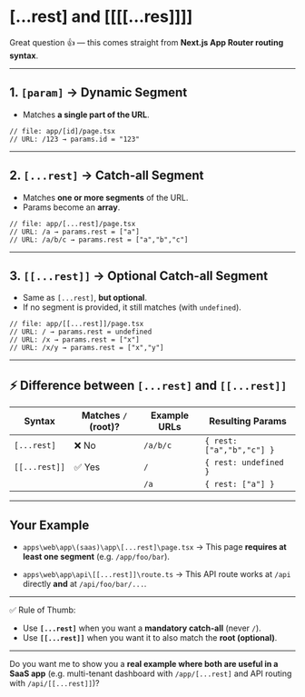 # [...rest] and [[[[...res]]]]

Great question 👍 — this comes straight from **Next.js App Router routing syntax**.

---

## 1. `[param]` → Dynamic Segment

* Matches **a single part of the URL**.

```tsx
// file: app/[id]/page.tsx
// URL: /123 → params.id = "123"
```

---

## 2. `[...rest]` → Catch-all Segment

* Matches **one or more segments** of the URL.
* Params become an **array**.

```tsx
// file: app/[...rest]/page.tsx
// URL: /a → params.rest = ["a"]
// URL: /a/b/c → params.rest = ["a","b","c"]
```

---

## 3. `[[...rest]]` → Optional Catch-all Segment

* Same as `[...rest]`, **but optional**.
* If no segment is provided, it still matches (with `undefined`).

```tsx
// file: app/[[...rest]]/page.tsx
// URL: / → params.rest = undefined
// URL: /x → params.rest = ["x"]
// URL: /x/y → params.rest = ["x","y"]
```

---

## ⚡ Difference between `[...rest]` and `[[...rest]]`

| Syntax        | Matches `/` (root)? | Example URLs | Resulting Params          |
| ------------- | ------------------- | ------------ | ------------------------- |
| `[...rest]`   | ❌ No                | `/a/b/c`     | `{ rest: ["a","b","c"] }` |
| `[[...rest]]` | ✅ Yes               | `/`          | `{ rest: undefined }`     |
|               |                     | `/a`         | `{ rest: ["a"] }`         |

---

## Your Example

* `apps\web\app\(saas)\app\[...rest]\page.tsx`
  → This page **requires at least one segment** (e.g. `/app/foo/bar`).

* `apps\web\app\api\[[...rest]]\route.ts`
  → This API route works at `/api` directly **and** at `/api/foo/bar/...`.

---

✅ Rule of Thumb:

* Use **`[...rest]`** when you want a **mandatory catch-all** (never `/`).
* Use **`[[...rest]]`** when you want it to also match the **root (optional)**.

---

Do you want me to show you a **real example where both are useful in a SaaS app** (e.g. multi-tenant dashboard with `/app/[...rest]` and API routing with `/api/[[...rest]]`)?
